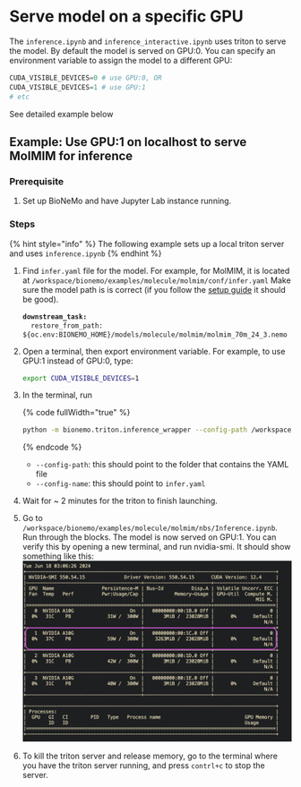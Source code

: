 # Serve model on a specific GPU

The `inference.ipynb` and `inference_interactive.ipynb` uses triton to serve the model. By default the model is served on GPU:0. You can specify an environment variable to assign the model to a different GPU:

```python
CUDA_VISIBLE_DEVICES=0 # use GPU:0, OR
CUDA_VISIBLE_DEVICES=1 # use GPU:1
# etc
```

See detailed example below

## Example: Use GPU:1 on localhost to serve MolMIM for inference

### Prerequisite

1. Set up BioNeMo and have Jupyter Lab instance running.

### Steps

{% hint style="info" %}
The following example sets up a local triton server and uses `inference.ipynb`
{% endhint %}

1.  Find `infer.yaml` file for the model. For example, for MolMIM, it is located at `/workspace/bionemo/examples/molecule/molmim/conf/infer.yaml` Make sure the model path is is correct (if you follow the [setup guide](broken-reference/) it should be good).

    <pre class="language-yaml"><code class="lang-yaml"><strong>downstream_task:
    </strong>  restore_from_path: ${oc.env:BIONEMO_HOME}/models/molecule/molmim/molmim_70m_24_3.nemo
    </code></pre>
2.  Open a terminal, then export environment variable. For example, to use GPU:1 instead of GPU:0, type:

    ```bash
    export CUDA_VISIBLE_DEVICES=1
    ```
3.  In the terminal, run

    {% code fullWidth="true" %}
    ```bash
    python -m bionemo.triton.inference_wrapper --config-path /workspace/bionemo/examples/molecule/molmim/conf --config-name infer.yaml
    ```
    {% endcode %}

    * `--config-path`: this should point to the folder that contains the YAML file
    * `--config-name`: this should point to `infer.yaml`
4. Wait for \~ 2 minutes for the triton to finish launching.&#x20;
5. Go to `/workspace/bionemo/examples/molecule/molmim/nbs/Inference.ipynb`. Run through the blocks. The model is now served on GPU:1. You can verify this by opening a new terminal, and run nvidia-smi. It should show something like this: ![molmim-change-gpu](../../.gitbook/assets/images/molmim-change-gpu.jpg)
6. To kill the triton server and release memory, go to the terminal where you have the triton server running, and press `contrl+c` to stop the server.&#x20;
